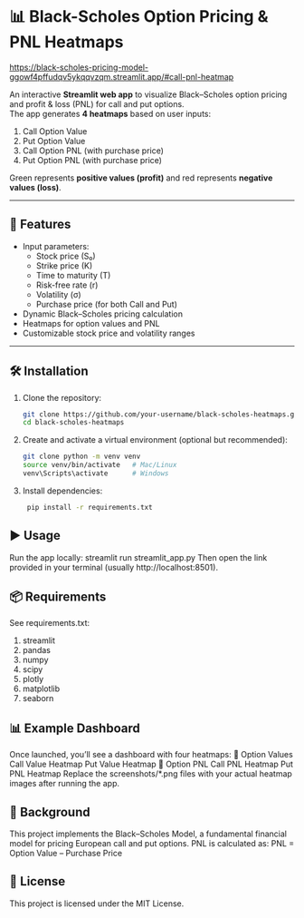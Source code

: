 # 📊 Black-Scholes Option Pricing & PNL Heatmaps

https://black-scholes-pricing-model-ggowf4pffudqv5ykqqvzqm.streamlit.app/#call-pnl-heatmap 

An interactive **Streamlit web app** to visualize Black–Scholes option pricing and profit & loss (PNL) for call and put options.  
The app generates **4 heatmaps** based on user inputs:  

1. Call Option Value  
2. Put Option Value  
3. Call Option PNL (with purchase price)  
4. Put Option PNL (with purchase price)  

Green represents **positive values (profit)** and red represents **negative values (loss)**.

---

## 🚀 Features
- Input parameters:
  - Stock price (S₀)  
  - Strike price (K)  
  - Time to maturity (T)  
  - Risk-free rate (r)  
  - Volatility (σ)  
  - Purchase price (for both Call and Put)  
- Dynamic Black–Scholes pricing calculation  
- Heatmaps for option values and PNL  
- Customizable stock price and volatility ranges  

---

## 🛠️ Installation

1. Clone the repository:
   ```bash
   git clone https://github.com/your-username/black-scholes-heatmaps.git
   cd black-scholes-heatmaps
2. Create and activate a virtual environment (optional but recommended):
     ```bash
    git clone python -m venv venv
    source venv/bin/activate   # Mac/Linux
    venv\Scripts\activate      # Windows
3. Install dependencies:
   ```bash
    pip install -r requirements.txt
## ▶️ Usage
Run the app locally:
streamlit run streamlit_app.py
Then open the link provided in your terminal (usually http://localhost:8501).
## 📦 Requirements
See requirements.txt:
1. streamlit
2. pandas
3. numpy
4. scipy
5. plotly
6. matplotlib
7. seaborn
## 📊 Example Dashboard
Once launched, you’ll see a dashboard with four heatmaps:
🔹 Option Values 
Call Value Heatmap
Put Value Heatmap
🔹 Option PNL
Call PNL Heatmap
Put PNL Heatmap
Replace the screenshots/*.png files with your actual heatmap images after running the app.
## 📖 Background
This project implements the Black–Scholes Model, a fundamental financial model for pricing European call and put options.
PNL is calculated as:
PNL = Option Value – Purchase Price
## 📝 License
This project is licensed under the MIT License.
